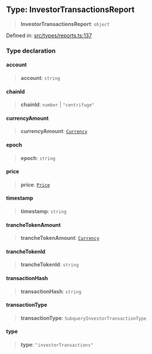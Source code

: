 
## Type: InvestorTransactionsReport

> **InvestorTransactionsReport**: `object`

Defined in: [src/types/reports.ts:137](https://github.com/centrifuge/sdk/blob/20f6f7405dbfe43e55dbfdf56cb48d163938a551/src/types/reports.ts#L137)

### Type declaration

#### account

> **account**: `string`

#### chainId

> **chainId**: `number` \| `"centrifuge"`

#### currencyAmount

> **currencyAmount**: [`Currency`](#class-currency)

#### epoch

> **epoch**: `string`

#### price

> **price**: [`Price`](#class-price)

#### timestamp

> **timestamp**: `string`

#### trancheTokenAmount

> **trancheTokenAmount**: [`Currency`](#class-currency)

#### trancheTokenId

> **trancheTokenId**: `string`

#### transactionHash

> **transactionHash**: `string`

#### transactionType

> **transactionType**: `SubqueryInvestorTransactionType`

#### type

> **type**: `"investorTransactions"`
